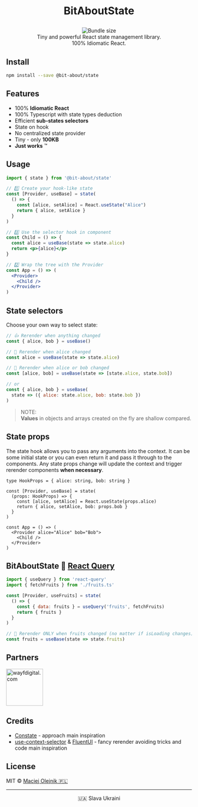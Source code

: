 # <p align="center">BitAboutState</p>
<p align="center">
<img alt="" src="https://user-images.githubusercontent.com/1496580/160495578-c4a54e53-7c5f-4bc3-9db3-a45c6ed45394.png" /><br/>
<a href="https://www.npmjs.com/package/@bit-about/state"><img alt="" src="https://img.shields.io/npm/v/@bit-about/state.svg" /></a>
<img alt="Bundle size" src="https://img.shields.io/bundlephobia/min/@bit-about/state?label=size" />
<a href="https://codecov.io/gh/bit-about/state"><img alt="" src="https://codecov.io/gh/bit-about/state/branch/main/graph/badge.svg?token=BuGi92VqnL" /></a>
<br />
Tiny and powerful React state management library.<br />
100% Idiomatic React.<br />
</p>

## Install

```bash
npm install --save @bit-about/state
```

## Features

- 100% **Idiomatic React**
- 100% Typescript with state types deduction
- Efficient **sub-states selectors**
- State on hook
- No centralized state provider
- Tiny - only **100KB**
- **Just works** ™

## Usage

```jsx
import { state } from '@bit-about/state'

// 1️⃣ Create your hook-like state
const [Provider, useBase] = state(
  () => {
    const [alice, setAlice] = React.useState("Alice")
    return { alice, setAlice }
  }
)

// 3️⃣ Use the selector hook in component
const Child = () => {
  const alice = useBase(state => state.alice)
  return <p>{alice}</p>
}

// 2️⃣ Wrap the tree with the Provider
const App = () => (
  <Provider>
    <Child />
  </Provider>
)
```

## State selectors
Choose your own way to select state:

```jsx
// 👍 Rerender when anything changed
const { alice, bob } = useBase()

// 💪 Rerender when alice changed
const alice = useBase(state => state.alice)

// 🤌 Rerender when alice or bob changed
const [alice, bob] = useBase(state => [state.alice, state.bob])

// or
const { alice, bob } = useBase( 
  state => ({ alice: state.alice, bob: state.bob }) 
)
```

> NOTE:<br />
> **Values** in objects and arrays created on the fly are shallow compared.

## State props
The state hook allows you to pass any arguments into the context. It can be some initial state or you can even return it and pass it through to the components. Any state props change will update the context and trigger rerender components **when necessary**.

```tsx
type HookProps = { alice: string, bob: string }

const [Provider, useBase] = state(
  (props: HookProps) => {
    const [alice, setAlice] = React.useState(props.alice)
    return { alice, setAlice, bob: props.bob }
  }
)

const App = () => (
  <Provider alice="Alice" bob="Bob">
    <Child />
  </Provider>
)
```

## BitAboutState 💛 [React Query](https://github.com/tannerlinsley/react-query)

```jsx
import { useQuery } from 'react-query'
import { fetchFruits } from './fruits.ts'

const [Provider, useFruits] = state(
  () => {
    const { data: fruits } = useQuery('fruits', fetchFruits)
    return { fruits }
  }
)

// 🧠 Rerender ONLY when fruits changed (no matter if isLoading changes)
const fruits = useBase(state => state.fruits)
```

## Partners  
<a href="https://www.wayfdigital.com/"><img alt="wayfdigital.com" width="100" height="100" src="https://user-images.githubusercontent.com/1496580/161037415-0503f763-a60b-4d40-af9f-95d1304fa486.png"/></a>


## Credits
- [Constate](https://github.com/diegohaz/constate) - approach main inspiration
- [use-context-selector](https://github.com/dai-shi/use-context-selector) & [FluentUI](https://github.com/microsoft/fluentui) - fancy rerender avoiding tricks and code main inspiration

## License
MIT © [Maciej Olejnik 🇵🇱](https://github.com/Gareneye)



---
<p align="center">🇺🇦 Slava Ukraini</p>
